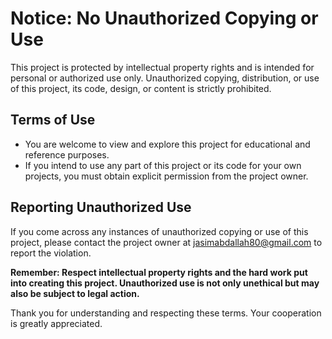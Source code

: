 # Notice: No Unauthorized Copying or Use

This project is protected by intellectual property rights and is intended for personal or authorized use only. Unauthorized copying, distribution, or use of this project, its code, design, or content is strictly prohibited.

## Terms of Use

- You are welcome to view and explore this project for educational and reference purposes.
- If you intend to use any part of this project or its code for your own projects, you must obtain explicit permission from the project owner.

## Reporting Unauthorized Use

If you come across any instances of unauthorized copying or use of this project, please contact the project owner at jasimabdallah80@gmail.com to report the violation.

**Remember: Respect intellectual property rights and the hard work put into creating this project. Unauthorized use is not only unethical but may also be subject to legal action.**

Thank you for understanding and respecting these terms. Your cooperation is greatly appreciated.
